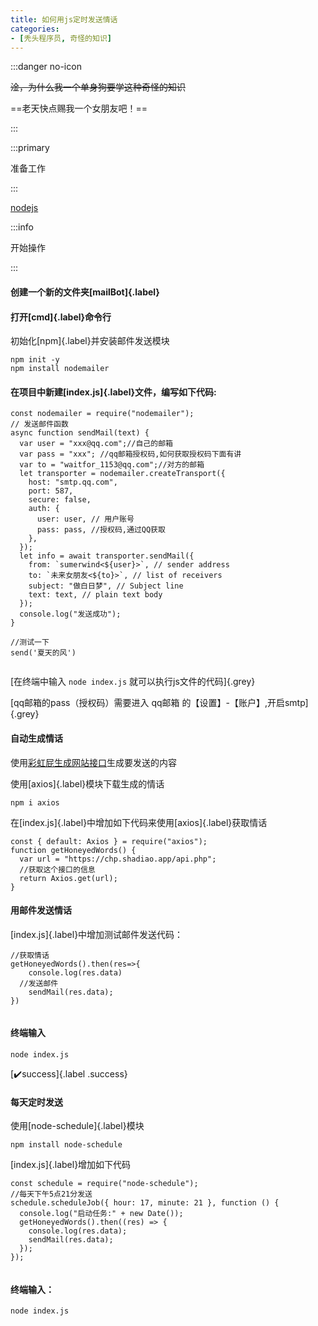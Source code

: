 ```yaml
---
title: 如何用js定时发送情话
categories:
- [秃头程序员, 奇怪的知识]
---
```


:::danger no-icon

~~淦，为什么我一个单身狗要学这种奇怪的知识~~

==老天快点赐我一个女朋友吧！==

:::

:::primary

准备工作

:::

[nodejs](https://nodejs.org/en/)

:::info

开始操作

:::

#### 创建一个新的文件夹[mailBot]{.label}

#### 打开[cmd]{.label}命令行

初始化[npm]{.label}并安装邮件发送模块

```
npm init -y
npm install nodemailer
```

#### 在项目中新建[index.js]{.label}文件，编写如下代码:

```
const nodemailer = require("nodemailer");
// 发送邮件函数
async function sendMail(text) {
  var user = "xxx@qq.com";//自己的邮箱
  var pass = "xxx"; //qq邮箱授权码,如何获取授权码下面有讲
  var to = "waitfor_1153@qq.com";//对方的邮箱
  let transporter = nodemailer.createTransport({
    host: "smtp.qq.com",
    port: 587,
    secure: false,
    auth: {
      user: user, // 用户账号
      pass: pass, //授权码,通过QQ获取
    },
  });
  let info = await transporter.sendMail({
    from: `sumerwind<${user}>`, // sender address
    to: `未来女朋友<${to}>`, // list of receivers
    subject: "做白日梦", // Subject line
    text: text, // plain text body
  });
  console.log("发送成功");
}
​
//测试一下
send('夏天的风')
​
```

[在终端中输入 `node index.js` 就可以执行js文件的代码]{.grey}

[qq邮箱的pass（授权码）需要进入 qq邮箱 的【设置】-【账户】,开启smtp]{.grey}

#### 自动生成情话

使用[彩虹屁生成网站接口](https://chp.shadiao.app/api.php)生成要发送的内容

使用[axios]{.label}模块下载生成的情话

```
npm i axios
```

在[index.js]{.label}中增加如下代码来使用[axios]{.label}获取情话

```
const { default: Axios } = require("axios");
function getHoneyedWords() {
  var url = "https://chp.shadiao.app/api.php";
  //获取这个接口的信息
  return Axios.get(url);
}
```

#### 用邮件发送情话

[index.js]{.label}中增加测试邮件发送代码：

```
//获取情话
getHoneyedWords().then(res=>{
    console.log(res.data)
  //发送邮件
    sendMail(res.data);
})
​
```

#### 终端输入

```
node index.js
```

[:heavy_check_mark:success]{.label .success}

#### 每天定时发送

使用[node-schedule]{.label}模块

```
npm install node-schedule
```

[index.js]{.label}增加如下代码

```
const schedule = require("node-schedule");
//每天下午5点21分发送
schedule.scheduleJob({ hour: 17, minute: 21 }, function () {
  console.log("启动任务:" + new Date());
  getHoneyedWords().then((res) => {
    console.log(res.data);
    sendMail(res.data);
  });
});
​
```

#### 终端输入：

```
node index.js
```

